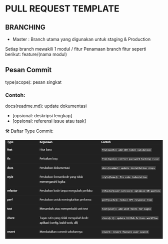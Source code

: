 # PULL REQUEST TEMPLATE

## BRANCHING

- Master : Branch utama yang digunakan untuk staging & Production

Setiap branch mewakili 1 modul / fitur
Penamaan branch fitur seperti berikut:
feature/(nama modul)

## Pesan Commit

type(scope): pesan singkat

### Contoh:

docs(readme.md): update dokumentasi

- [opsional: deskripsi lengkap]
- [opsional: referensi issue atau task]

🛠 Daftar Type Commit:

![alt text](commit-message.png)
